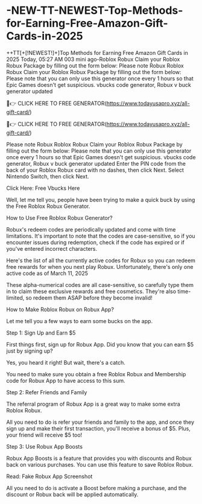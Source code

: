# -NEW-TT-NEWEST-Top-Methods-for-Earning-Free-Amazon-Gift-Cards-in-2025

++TT[+[!NEWEST!]+]Top Methods for Earning Free Amazon Gift Cards in 2025
Today, 05:27 AM
003 mini ago-Roblox Robux Claim your Roblox Robux Package by filling out the form below: Please note Robux Roblox Robux Claim your Roblox Robux Package by filling out the form below: Please note that you can only use this generator once every 1 hours so that Epic Games doesn't get suspicious. vbucks code generator, Robux v buck generator updated


🔴👉 CLICK HERE TO FREE GENERATOR(https://www.todayusapro.xyz/all-gift-card/)


🔴👉 CLICK HERE TO FREE GENERATOR(https://www.todayusapro.xyz/all-gift-card/)






Please note Robux Roblox Robux Claim your Roblox Robux Package by filling out the form below: Please note that you can only use this generator once every 1 hours so that Epic Games doesn't get suspicious. vbucks code generator, Robux v buck generator updated Enter the PIN code from the back of your Roblox Robux card with no dashes, then click Next. Select Nintendo Switch, then click Next.

Click Here: Free Vbucks Here

Well, let me tell you, people have been trying to make a quick buck by using the Free Roblox Robux Generator.

How to Use Free Roblox Robux Generator?

Robux's redeem codes are periodically updated and come with time limitations. It's important to note that the codes are case-sensitive, so if you encounter issues during redemption, check if the code has expired or if you've entered incorrect characters.

Here's the list of all the currently active codes for Robux so you can redeem free rewards for when you next play Robux. Unfortunately, there's only one active code as of March 11, 2025

These alpha-numerical codes are all case-sensitive, so carefully type them in to claim these exclusive rewards and free cosmetics. They're also time-limited, so redeem them ASAP before they become invalid!

How to Make Roblox Robux on Robux App?

Let me tell you a few ways to earn some bucks on the app.

Step 1: Sign Up and Earn $5

First things first, sign up for Robux App. Did you know that you can earn $5 just by signing up?

Yes, you heard it right! But wait, there's a catch.



You need to make sure you obtain a free Roblox Robux and Membership code for Robux App to have access to this sum.

Step 2: Refer Friends and Family

The referral program of Robux App is a great way to make some extra Roblox Robux.

All you need to do is refer your friends and family to the app, and once they sign up and make their first transaction, you'll receive a bonus of $5. Plus, your friend will receive $5 too!

Step 3: Use Robux App Boosts

Robux App Boosts is a feature that provides you with discounts and Robux back on various purchases. You can use this feature to save Roblox Robux.

Read: Fake Robux App Screenshot

All you need to do is activate a Boost before making a purchase, and the discount or Robux back will be applied automatically.
